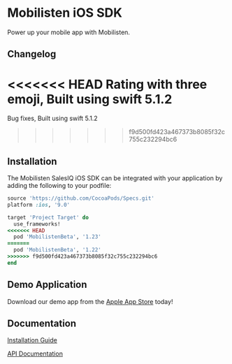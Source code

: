 Mobilisten iOS SDK
=================

Power up your mobile app with Mobilisten.

## Changelog
<<<<<<< HEAD
Rating with three emoji,  Built using swift 5.1.2
=======
Bug fixes,  Built using swift 5.1.2
>>>>>>> f9d500fd423a467373b8085f32c755c232294bc6
## Installation
The Mobilisten SalesIQ iOS SDK can be integrated with your application by adding the following to your podfile:

```ruby
source 'https://github.com/CocoaPods/Specs.git'
platform :ios, '9.0'

target 'Project Target' do
  use_frameworks!
<<<<<<< HEAD
  pod 'MobilistenBeta', '1.23'
=======
  pod 'MobilistenBeta', '1.22'
>>>>>>> f9d500fd423a467373b8085f32c755c232294bc6
end
```

## Demo Application
Download our demo app from the [Apple App Store](http://itunes.apple.com/us/app/mobilisten-by-zoho-salesiq/id1456241226) today! 

## Documentation
[Installation Guide](https://www.zoho.com/salesiq/help/developer-section/ios-mobile-sdk-installation.html) 

[API Documentation](https://www.zoho.com/salesiq/help/developer-section/ios-sdk-event-widget.html)
